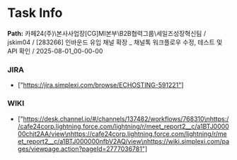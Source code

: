# Task Info

**Path:** 카페24(주)\본사사업장\[CG]MI본부\B2B협력그룹\세일즈성장혁신팀 / jskim04 / [283266] 인바운드 유입 채널 확장 _ 채널톡 워크플로우 수정, 테스트 및 API 확인 / 2025-08-01_00-00-00

### JIRA
- ["https://jira.simplexi.com/browse/ECHOSTING-591221"]

### WIKI
- ["https://desk.channel.io/#/channels/137482/workflows/768310\nhttps://cafe24corp.lightning.force.com/lightning/r/meet_report2__c/a1BTJ000000chjt2AA/view\nhttps://cafe24corp.lightning.force.com/lightning/r/meet_report2__c/a1BTJ000000nfbV2AQ/view\nhttps://wiki.simplexi.com/pages/viewpage.action?pageId=2777036781"]

